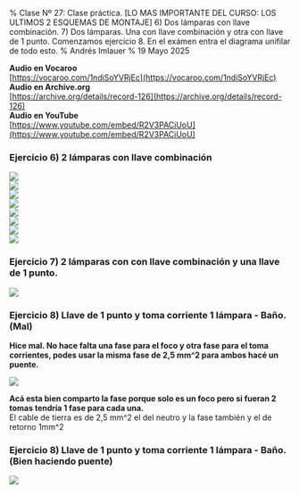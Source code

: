 % Clase Nº 27: Clase práctica. [LO MAS IMPORTANTE DEL CURSO: LOS ULTIMOS 2 ESQUEMAS DE MONTAJE] 6) Dos lámparas con llave combinación. 7) Dos lámparas. Una con llave combinación y otra con llave de 1 punto. Comenzamos ejercicio 8. En el exámen entra el diagrama unifilar de todo esto.
% Andrés Imlauer
% 19 Mayo 2025

**Audio en Vocaroo**      
[https://vocaroo.com/1ndiSoYVRjEc](https://vocaroo.com/1ndiSoYVRjEc)      
**Audio en Archive.org**      
[https://archive.org/details/record-126](https://archive.org/details/record-126)      
**Audio en YouTube**      
[https://www.youtube.com/embed/R2V3PACiUoU](https://www.youtube.com/embed/R2V3PACiUoU)      
   
### Ejercicio 6) 2 lámparas con llave combinación

![](https://blogger.googleusercontent.com/img/b/R29vZ2xl/AVvXsEgSrTjf-8wBSVTVGDK_A3RTY5MIieU197-vIR9HX1ws21IBEOAezoquTtiaLVHZkUouq-H6BxFjqar09hxzciCmtEhhD0QaT0mmvqP-6pAK4zERgMV7UYmnNHZeVN8VhTr-D-mj_MmZe6ff_Co5fHFH8im8rcI33zju6om8RO9RZD01ZXd-NfWngITDQuU/s4160/IMG_20250511_181942963.jpg)   
![](https://blogger.googleusercontent.com/img/b/R29vZ2xl/AVvXsEhZ2DqC1kepIAqus-2nNq8fCn5dMqMvqef01FtnM_AxkYCgRfzxmSn-Yzjn_cvpBdiyMXorvr41KvMH2QYr5qSbg-PK6YF291yoJFGfamhPjAjRjEpzMUbUukzOJqClTcz9haIRcQmtZ_GA5xQ4JAfdWLw6BMt3FTkydPsfULcOPAybIveWTfA4lDChtXc/s4160/IMG_20250514_202616901.jpg)   
![](https://blogger.googleusercontent.com/img/b/R29vZ2xl/AVvXsEil5ew5QVWeyV96tQLOsz_9yDA-mwfO7bNHoyhOXYbuhb-UrjfSBDkNpijhLxkOp0zzuWHXS9v4AA0WhQIzSqPV1fMIgLm67JoHgE-bOXI8LuLW_3sbNVlRvq4zZXmMes9KI8g68tZ5g8Bu9ruU9pDUO6WGmwAmPnifWBZ7yupkjAV0a2vOUugBxksc-Hg/s4160/IMG_20250519_192501319.jpg)   
![](https://blogger.googleusercontent.com/img/b/R29vZ2xl/AVvXsEgoURaeCkLIvvvqMfzPE7zgaeENkiA9u-7KedTOBzKTpgK2hasYh2RNgLLPQoC45TTFjAdrSqC_dk2ncQhSCCUmoJIEv1mShYpdBhn_Pexbg9n1jnwP-oLw2wHyBre2lmQ1fK4m_Aiv_3mLHqlP3opjD9vxN5I-C51X6LMg8_IeK1qGaoE7HF_HlqQCVNE/s4160/IMG_20250519_194858095.jpg)   
![](https://blogger.googleusercontent.com/img/b/R29vZ2xl/AVvXsEisJNs7rnMM3-H2FrxKEfhrQrfNj6jkWgr1HXPNMPmSgT2X1BXPNVhoLH1yNx7ZLiO1n39Z2sSlhz74n67d4w8bn22WeXToFgWMz_bFY5mud1_8ciPu7xxmBwBuR4hskn8tcHPP1Gcb2c9dUFbUVi3Pi3rvzuiUedIMtxOmQnDdQykVJB6cPW8giMR8FNc/s4160/IMG_20250519_200506332.jpg)   
![](https://blogger.googleusercontent.com/img/b/R29vZ2xl/AVvXsEhdnQOfPBWCpAxt8B7VWsj6dswVNaoI1j40lyIF0v6SDtnlHiLekszTgFRzWddGgQsRS6de1iMOl39HCXpqOgEDoKpHx-dF9iAHM9KatlzZ7b810qX7LSsvQKUtc2FN6YJ6ZKc8D96MX7gh5CKWKKbRd3osOFjAkvd5eV__Q1XWWfR94mzmiv6iNsh1M8o/s4160/IMG_20250519_200511478.jpg)   
![](https://blogger.googleusercontent.com/img/b/R29vZ2xl/AVvXsEjq9pGVB_R-NfOg1-f6_1x5lM25Rsq9Wt6gB7j2Qg_98V-9YwtjN21wRPfDFKwKVUuFFSTCdGJpJ118Jqy0RbyhnoOXQPmXbvBqrVGCrG689mJGWr_AplJYBqbHoJGpQH-ReYmgST00iGbH_Vov0UWB8MejKObXDdLgGedSvhbvAM1sfr3UHrHGFUBgRLk/s4160/IMG_20250519_202033785.jpg)   
![](https://blogger.googleusercontent.com/img/b/R29vZ2xl/AVvXsEg-vI-zGm1VTF9GOnuZZgzE_IQUHjj2NTlX1jKKyk10ls1YRTuEPiZ4hl6dJ9-knOCMFP4-gYcZjvihQzlYzq8gwtBgymjBqG7DJkvkLprrEfZtfa14sHfGbR_XyG3KuuaHtzjPKmWawohKYSvGHnty-jw2D9-X_IgcE4vxtvJiZORVTrOGy6ix62U2ZMM/s4160/IMG_20250519_203334764.jpg)   

### Ejercicio 7) 2 lámparas con con llave combinación y una llave de 1 punto.

![](https://blogger.googleusercontent.com/img/b/R29vZ2xl/AVvXsEgzu5poJnE2u75TZ3K3_eHp2LpK6NLlRVgMUpfDPcR2Ws8Qei2KASo2Cjgkrr8A0bU1TN-fhDk98m3FjSWMGyyxVRbEKzUm2ppi_E8yEpJykYoACD-tDhfB3GLVYPCguAe-gAWsPoWOvyBU_37AX-5mUXIh8dssEI7Yaku12HUjVXZgDW_WQzkmW_nRewY/s4160/IMG_20250519_215122711.jpg)   
   
### Ejercicio 8) Llave de 1 punto y toma corriente 1 lámpara - Baño. (Mal)

**Hice mal. No hace falta una fase para el foco y otra fase para el toma corrientes, podes usar la misma fase de 2,5 mm^2 para ambos hacé un puente.**   
   
![](https://blogger.googleusercontent.com/img/b/R29vZ2xl/AVvXsEh9AAITWKroqzUF_x1-0O2oQI1L9aaeB_bPeKFviZuIO66Iy7RcIkZ8d-KyMGOeFbIjgrsitaA80zFzowrzo1y2hyphenhyphen17ALYcs1bHxMvy0cypAzk9fODg3GKvFAzcUVufeW_lhuwtBg3T0WRekZvj5tyuFaa17tNer4XMd2fMTxvO9zsMmC-FI01tSO3OLr0/s4160/IMG_20250519_215139860.jpg)   
   
**Acá esta bien comparto la fase porque solo es un foco pero si fueran 2 tomas tendría 1 fase para cada una.**   
El cable de tierra es de 2,5 mm^2 el del neutro y la fase también y el de retorno 1mm^2   
   
### Ejercicio 8) Llave de 1 punto y toma corriente 1 lámpara - Baño. (Bien haciendo puente)

![](https://blogger.googleusercontent.com/img/b/R29vZ2xl/AVvXsEh9c5ZVsfrrKF9PvoWPhPi-xVB2IOctsbXMRDrzA82FpiDPYm2Fcsjc4dm3sU5CKd7EPTau_FmOsqsD61d0njpwltBA8VWT_AeDKdCuDTVHINclRpxGrlXGTWFQmfUtj6mmJOeTULpNajPofYacLf_Mix6nPdKHZ5mIPKkmJ8kEoEmXkDepNxhG06MeWqU/s4160/IMG_20250519_231731532.jpg)   

